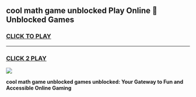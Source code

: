 
## cool math game unblocked Play Online 👋 Unblocked Games
<h3>
<a href="https://news.freeplayer.one?title=cool_math_game_unblocked&ref=17CMG">CLICK TO PLAY</a></h3>
<hr>

<h3>
<a href="https://news.freeplayer.one?title=cool_math_game_unblocked&ref=17CMG">CLICK 2 PLAY</a>
  
</h3>

<a href="https://news.freeplayer.one?title=cool_math_game_unblocked&ref=17CMG/"><img src="https://clearcache.store/games.png"></a>


**cool math game unblocked games unblocked: Your Gateway to Fun and Accessible Online Gaming**
